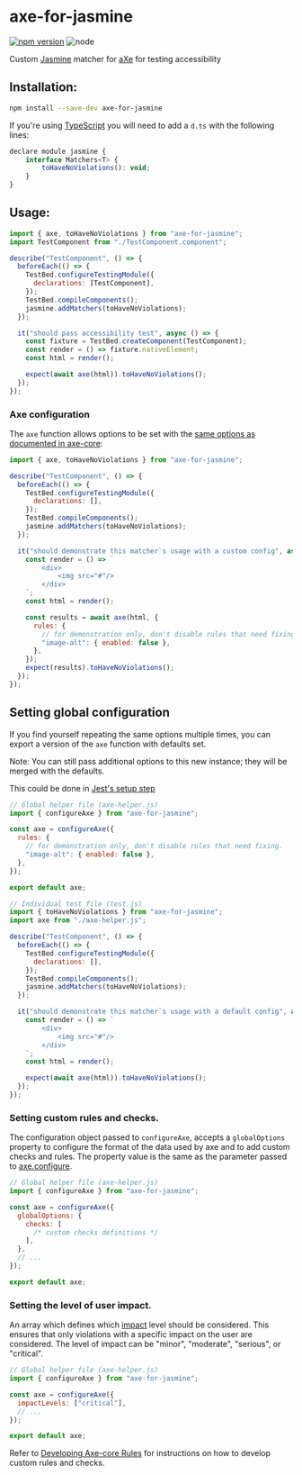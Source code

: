 # axe-for-jasmine

[![npm version](https://img.shields.io/npm/v/axe-for-jasmine.svg)](https://www.npmjs.com/package/axe-for-jasmine)
![node](https://img.shields.io/node/v/axe-for-jasmine)

Custom [Jasmine](https://jasmine.github.io/) matcher for [aXe](https://github.com/dequelabs/axe-core) for testing accessibility

## Installation:

```bash
npm install --save-dev axe-for-jasmine
```

If you're using [TypeScript](https://www.typescriptlang.org/) you will need to add a `d.ts` with the following lines:

```javascript
declare module jasmine {
    interface Matchers<T> {
        toHaveNoViolations(): void;
    }
}
```

## Usage:

```javascript
import { axe, toHaveNoViolations } from "axe-for-jasmine";
import TestComponent from "./TestComponent.component";

describe("TestComponent", () => {
  beforeEach(() => {
    TestBed.configureTestingModule({
      declarations: [TestComponent],
    });
    TestBed.compileComponents();
    jasmine.addMatchers(toHaveNoViolations);
  });

  it("should pass accessibility test", async () => {
    const fixture = TestBed.createComponent(TestComponent);
    const render = () => fixture.nativeElement;
    const html = render();

    expect(await axe(html)).toHaveNoViolations();
  });
});
```

### Axe configuration

The `axe` function allows options to be set with the [same options as documented in axe-core](https://github.com/dequelabs/axe-core/blob/master/doc/API.md#options-parameter):

```javascript
import { axe, toHaveNoViolations } from "axe-for-jasmine";

describe("TestComponent", () => {
  beforeEach(() => {
    TestBed.configureTestingModule({
      declarations: [],
    });
    TestBed.compileComponents();
    jasmine.addMatchers(toHaveNoViolations);
  });

  it("should demonstrate this matcher`s usage with a custom config", async () => {
    const render = () => `
        <div>
            <img src="#"/>
        </div>
    `;
    const html = render();

    const results = await axe(html, {
      rules: {
        // for demonstration only, don't disable rules that need fixing.
        "image-alt": { enabled: false },
      },
    });
    expect(results).toHaveNoViolations();
  });
});
```

## Setting global configuration

If you find yourself repeating the same options multiple times, you can export a version of the `axe` function with defaults set.

Note: You can still pass additional options to this new instance; they will be merged with the defaults.

This could be done in [Jest's setup step](https://jestjs.io/docs/en/setup-teardown)

```javascript
// Global helper file (axe-helper.js)
import { configureAxe } from "axe-for-jasmine";

const axe = configureAxe({
  rules: {
    // for demonstration only, don't disable rules that need fixing.
    "image-alt": { enabled: false },
  },
});

export default axe;
```

```javascript
// Individual test file (test.js)
import { toHaveNoViolations } from "axe-for-jasmine";
import axe from "./axe-helper.js";

describe("TestComponent", () => {
  beforeEach(() => {
    TestBed.configureTestingModule({
      declarations: [],
    });
    TestBed.compileComponents();
    jasmine.addMatchers(toHaveNoViolations);
  });

  it("should demonstrate this matcher`s usage with a default config", async () => {
    const render = () => `
        <div>
            <img src="#"/>
        </div>
    `;
    const html = render();

    expect(await axe(html)).toHaveNoViolations();
  });
});
```

### Setting custom rules and checks.

The configuration object passed to `configureAxe`, accepts a `globalOptions` property to configure the format of the data used by axe and to add custom checks and rules. The property value is the same as the parameter passed to [axe.configure](https://github.com/dequelabs/axe-core/blob/master/doc/API.md#parameters-1).

```javascript
// Global helper file (axe-helper.js)
import { configureAxe } from "axe-for-jasmine";

const axe = configureAxe({
  globalOptions: {
    checks: [
      /* custom checks definitions */
    ],
  },
  // ...
});

export default axe;
```

### Setting the level of user impact.

An array which defines which [impact](https://github.com/dequelabs/axe-core/blob/develop/doc/rule-descriptions.md) level should be considered. This ensures that only violations with a specific impact on the user are considered. The level of impact can be "minor", "moderate", "serious", or "critical".

```javascript
// Global helper file (axe-helper.js)
import { configureAxe } from "axe-for-jasmine";

const axe = configureAxe({
  impactLevels: ["critical"],
  // ...
});

export default axe;
```

Refer to [Developing Axe-core Rules](https://github.com/dequelabs/axe-core/blob/master/doc/rule-development.md) for instructions on how to develop custom rules and checks.
